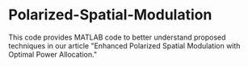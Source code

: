 # Polarized-Spatial-Modulation
This code provides MATLAB code to better understand proposed techniques in our article "Enhanced Polarized Spatial Modulation with Optimal Power Allocation."

